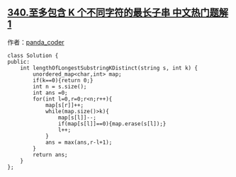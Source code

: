 ## [340.至多包含 K 个不同字符的最长子串 中文热门题解1](https://leetcode.cn/problems/longest-substring-with-at-most-k-distinct-characters/solutions/100000/ha-xi-hua-dong-chuang-kou-by-the-boondoc-mveo)

作者：[panda_coder](https://leetcode.cn/u/panda_coder)

```
class Solution {
public:
    int lengthOfLongestSubstringKDistinct(string s, int k) {
        unordered_map<char,int> map;
        if(k==0){return 0;}
        int n = s.size();
        int ans =0;
        for(int l=0,r=0;r<n;r++){
            map[s[r]]++;
            while(map.size()>k){
                map[s[l]]--;
                if(map[s[l]]==0){map.erase(s[l]);}
                l++;
            }
            ans = max(ans,r-l+1);
        }
        return ans;
    }
};
```
